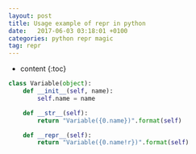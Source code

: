 ```yaml
---
layout: post
title: Usage example of repr in python
date:   2017-06-03 03:18:01 +0100
categories: python repr magic
tag: repr
---
```


* content
{:toc}

```python
class Variable(object):
    def __init__(self, name):
        self.name = name

    def __str__(self):
        return "Variable({0.name})".format(self)

    def __repr__(self):
        return "Variable({0.name!r})".format(self)
```


[jekyll]:      http://jekyllrb.com
[jekyll-gh]:   https://github.com/jekyll/jekyll
[jekyll-help]: https://github.com/jekyll/jekyll-help
